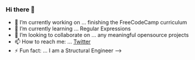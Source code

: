 ### Hi there 👋


- 🔭 I’m currently working on ... finishing the FreeCodeCamp curriculum
- 🌱 I’m currently learning ... Regular Expressions
- 👯 I’m looking to collaborate on ... any meaningful opensource projects
- 📫 How to reach me: ... [Twitter](twitter.com/samatarcodes)
- ⚡ Fun fact: ... I am a Structural Engineer
-->
